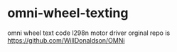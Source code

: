 # omni-wheel-texting
omni wheel text code l298n motor driver
orginal repo is https://github.com/WillDonaldson/OMNi
